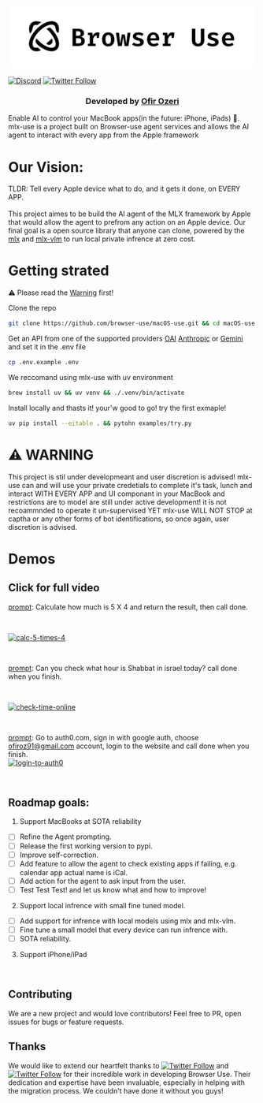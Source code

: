 <picture>
  <source media="(prefers-color-scheme: dark)" srcset="./static/browser-use-dark.png">
  <source media="(prefers-color-scheme: light)" srcset="./static/browser-use.png">
  <img alt="Shows a black Browser Use Logo in light color mode and a white one in dark color mode." src="./static/browser-use.png"  width="full">
</picture>

<br/>

<!-- [![GitHub stars](https://img.shields.io/github/stars/gregpr07/browser-use?style=social)](https://github.com/gregpr07/browser-use/stargazers) -->
[![Discord](https://img.shields.io/discord/1303749220842340412?color=7289DA&label=Discord&logo=discord&logoColor=white)](https://link.browser-use.com/discord)
[![Twitter Follow](https://img.shields.io/twitter/follow/OfirOzeri?style=social)](https://x.com/OfirOzeri)
<br>
<div align="center">
  <h3>Developed by <a href="https://github.com/eDeveloperOZ">Ofir Ozeri</a> </h3>
</div>
Enable AI to control your MacBook apps(in the future: iPhone, iPads) 🤖.
<br>
mlx-use is a project built on Browser-use agent services and allows the AI agent to interact with every app from the Apple framework

# Our Vision:
TLDR: Tell every Apple device what to do, and it gets it done, on EVERY APP.
<br><br>
This project aimes to be build the AI agent of the MLX framework by Apple that would allow the agent to prefrom any action on an Apple device. Our final goal is a open source library that anyone can clone, powered by the [mlx](https://github.com/ml-explore/mlx) and [mlx-vlm](https://github.com/Blaizzy/mlx-vlm) to run local private infrence at zero cost.


# Getting strated
⚠️ Please read the [Warning](#warning) first!<br>

Clone the repo
<br>

```bash
git clone https://github.com/browser-use/macOS-use.git && cd macOS-use
```
Get an API from one of the supported providers [OAI]() [Anthropic]() or [Gemini]() and set it in the .env file
<br>

```bash
cp .env.example .env
```
We reccomand using mlx-use with uv environment
<br>

```bash
brew install uv && uv venv && ./.venv/bin/activate
```
Install locally and thasts it! your'w good to go! try the first exmaple!
<br>

```bash
uv pip install --eitable . && pytohn examples/try.py
```

# ⚠️ WARNING
This project is stil under developmeant and user discretion is advised!
mlx-use can and will use your private credetials to complete it's task, lunch and interact WITH EVERY APP and UI componant in your MacBook and restrictions are to model are still under active development! it is not recoammnded to operate it un-supervised YET
mlx-use WILL NOT STOP at captha or any other forms of bot identifications, so once again, user discretion is advised.


# Demos
## Click for full video

[prompt](https://github.com/browser-use/macOS-use/blob/main/examples/calculate.py): Calculate how much is 5 X 4 and return the result, then call done. 

<br>

[![calc-5-times-4](https://github.com/eDeveloperOZ/mlx-use/blob/main/static/calc-5-times-4.gif  "Click for full video")](https://x.com/OfirOzeri/status/1883110905665433681)

<br/>

[prompt](https://github.com/browser-use/macOS-use/blob/main/examples/check_time_online.py): Can you check what hour is Shabbat in israel today? call done when you finish. 

<br>

[![check-time-online](https://github.com/eDeveloperOZ/mlx-use/blob/main/static/check-time-online.gif  "Click for full video")](https://x.com/OfirOzeri/status/1883109604416278552)

<br/>

[prompt](https://github.com/browser-use/macOS-use/blob/main/examples/login_to_auth0.py): Go to auth0.com, sign in with google auth, choose ofiroz91@gmail.com account, login to the website and call done when you finish. <br>
[![login-to-auth0](https://github.com/eDeveloperOZ/mlx-use/blob/main/static/login-to-auth0.gif  "Click for full video")](https://x.com/OfirOzeri/status/1883455599423434966)

<br>

## Roadmap goals:
1. Support MacBooks at SOTA reliability 
- [ ] Refine the Agent prompting.
- [ ] Release the first working version to pypi.
- [ ] Improve self-correction.
- [ ] Add feature to allow the agent to check existing apps if failing, e.g. calendar app actual name is iCal.
- [ ] Add action for the agent to ask input from the user. 
- [ ] Test Test Test! and let us know what and how to improve!
2. Support local infrence with small fine tuned model.
- [ ] Add support for infrence with local models using mlx and mlx-vlm.
- [ ] Fine tune a small model that every device can run infrence with.
- [ ] SOTA reliability.
3. Support iPhone/iPad

<br>

## Contributing

We are a new project and would love contributors! Feel free to PR, open issues for bugs or feature requests.

## Thanks

We would like to extend our heartfelt thanks to [![Twitter Follow](https://img.shields.io/twitter/follow/Gregor?style=social)](https://x.com/gregpr07) and [![Twitter Follow](https://img.shields.io/twitter/follow/Magnus?style=social)](https://x.com/mamagnus00) for their incredible work in developing Browser Use. Their dedication and expertise have been invaluable, especially in helping with the migration process. We couldn't have done it without you guys!

